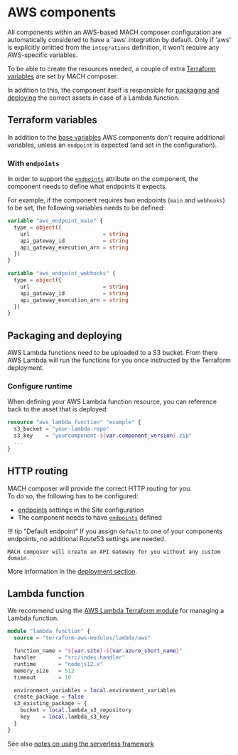 # AWS components

All components within an AWS-based MACH composer configuration are automatically
considered to have a 'aws' integration by default. Only if 'aws' is explicitly
omitted from the `integrations` definition, it won't require any AWS-specific
variables.

To be able to create the resources needed, a couple of extra
[Terraform variables](#terraform-variables) are set by MACH composer.

In addition to this, the component itself is responsible for
[packaging and deploying](#packaging-and-deploying) the correct assets in case
of a Lambda function.

## Terraform variables

In addition to the [base variables](./structure.md#required-variables) AWS
components don't require additional variables, unless an `endpoint` is
expected (and set in the configuration).

### With `endpoints`

In order to support the [`endpoints`](../../topics/deployment/config/aws.md#http-routing)
attribute on the component, the component needs to define what endpoints it
expects.

For example, if the component requires two endpoints (`main` and `webhooks`) to
be set, the following variables needs to be defined:

```terraform
variable "aws_endpoint_main" {
  type = object({
    url                       = string
    api_gateway_id            = string
    api_gateway_execution_arn = string
  })
}

variable "aws_endpoint_webhooks" {
  type = object({
    url                       = string
    api_gateway_id            = string
    api_gateway_execution_arn = string
  })
}
```

## Packaging and deploying

AWS Lambda functions need to be uploaded to a S3 bucket. From there AWS Lambda
will run the functions for you once instructed by the Terraform deployment.

### Configure runtime
When defining your AWS Lambda function resource, you can reference back to the
asset that is deployed:

```terraform
resource "aws_lambda_function" "example" {
  s3_bucket = "your-lambda-repo"
  s3_key    = "yourcomponent-${var.component_version}.zip"
  ...
}
```
## HTTP routing

MACH composer will provide the correct HTTP routing for you.<br>
To do so, the following has to be configured:

- [endpoints](../syntax/sites.md) settings in the Site configuration
- The component needs to have [`endpoints`](../syntax/components.md) defined

!!! tip "Default endpoint"
    If you assign `default` to one of your components endpoints, no additional
    Route53 settings are needed.

    MACH composer will create an API Gateway for you without any custom domain.

More information in the [deployment section](../../topics/deployment/config/aws.md#http-routing).

## Lambda function

We recommend using the [AWS Lambda Terraform module](https://registry.terraform.io/modules/terraform-aws-modules/lambda/aws/latest)
for managing a Lambda function.

```terraform
module "lambda_function" {
  source = "terraform-aws-modules/lambda/aws"

  function_name = "${var.site}-${var.azure_short_name}"
  handler       = "src/index.handler"
  runtime       = "nodejs12.x"
  memory_size   = 512
  timeout       = 10

  environment_variables = local.environment_variables
  create_package = false
  s3_existing_package = {
    bucket = local.lambda_s3_repository
    key    = local.lambda_s3_key
  }
}
```

See also [notes on using the serverless framework](../../topics/deployment/config/components.md#serverless-framework)

